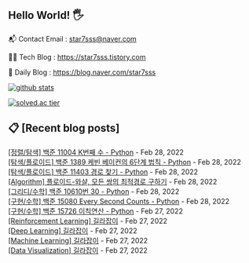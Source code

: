 ## Hello World! 🖐

📬 Contact Email : star7sss@naver.com

👨‍💻 Tech Blog : https://star7sss.tistory.com

🤪 Daily Blog : https://blog.naver.com/star7sss

[![github stats](https://github-readme-stats.vercel.app/api?username=jangThang&show_icons=true&hide_border=False)](https://star7sss.tistory.com)

[![solved.ac tier](http://mazassumnida.wtf/api/v2/generate_badge?boj=star7sss)](https://solved.ac/star7sss)

## 📋 [Recent blog posts]
[[정렬/탐색] 백준 11004 K번째 수 - Python](https://star7sss.tistory.com/247) - Feb 28, 2022<br>
[[탐색/플로이드] 백준 1389 케빈 베이컨의 6단계 법칙 - Python](https://star7sss.tistory.com/246) - Feb 28, 2022<br>
[[탐색/플로이드] 백준 11403 경로 찾기 - Python](https://star7sss.tistory.com/245) - Feb 28, 2022<br>
[[Algorithm] 플로이드-와샬, 모든 쌍의 최적경로 구하기](https://star7sss.tistory.com/244) - Feb 28, 2022<br>
[[그리디/수학] 백준 10610번 30 - Python](https://star7sss.tistory.com/243) - Feb 28, 2022<br>
[[구현/수학] 백준 15080 Every Second Counts - Python](https://star7sss.tistory.com/242) - Feb 28, 2022<br>
[[구현/수학] 백준 15726 이칙연산 - Python](https://star7sss.tistory.com/236) - Feb 27, 2022<br>
[[Reinforcement Learning] 길라잡이](https://star7sss.tistory.com/pages/reinforcementLearning) - Feb 27, 2022<br>
[[Deep Learning] 길라잡이](https://star7sss.tistory.com/pages/deepLearning) - Feb 27, 2022<br>
[[Machine Learning] 길라잡이](https://star7sss.tistory.com/pages/machineLearning) - Feb 27, 2022<br>
[[Data Visualization] 길라잡이](https://star7sss.tistory.com/pages/dataVisualization) - Feb 27, 2022<br>
